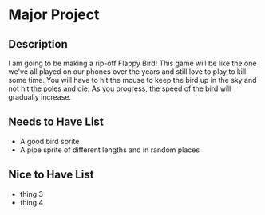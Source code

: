 # Major Project 


## Description 
I am going to be making a rip-off Flappy Bird! 
This game will be like the one we've all played on our phones over the years and still love to play to kill some time. 
You will have to hit the mouse to keep the bird up in the sky and not hit the poles and die. 
As you progress, the speed of the bird will gradually increase. 

## Needs to Have List 
- A good bird sprite
- A pipe sprite of different lengths and in random places 

## Nice to Have List 
- thing 3
- thing 4

